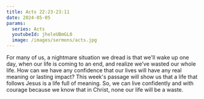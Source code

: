 ```yaml
---
title: Acts 22:23-23:11
date: 2024-05-05
params:
  series: Acts
  youtubeId: jheleUBmGL0
  image: /images/sermons/acts.jpg
---
```

For many of us, a nightmare situation we dread is that we'll wake up one day, when our life is coming to an end, and realize we’ve wasted our whole life. How can we have any confidence that our lives will have any real meaning or lasting impact? This week's passage will show us that a life that follows Jesus is a life full of meaning. So, we can live confidently and with courage because we know that in Christ, none our life will be a waste.
